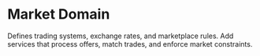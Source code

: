 # Market Domain

Defines trading systems, exchange rates, and marketplace rules. Add services that process offers, match trades, and enforce market constraints.
